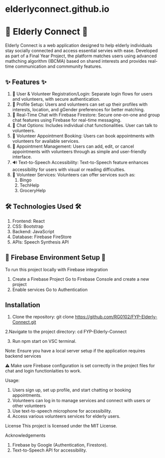 # elderlyconnect.github.io
 
# 💙 Elderly Connect 💙
Elderly Connect is a web application designed to help elderly individuals stay socially connected and access essential servies with ease. Developed as part of a Final Year Project, the platform matches users using advanced mathching algorithm (IBCMA) based on shared interests and provides real-time communication and commmunity features.

## ✨ Features ✨
1. 👥 User & Volunteer Registration/Login: Separate login flows for users and volunteers, with secure authentication.
2. 📝 Profile Setup: Users and volunteers can set up their profiles with interests, location, and gGender preferences for better matching.
3. 💬 Real-Time Chat with Firebase Firestore: Secure one-on-one and group chat features using Firebase for real-time messaging.
4. 🔗 Chat Options: Includes individual chat functionalities. User can talk to volunteers.
5. 📅 Volunteer Appointment Booking: Users can book appointments with volunteers for available services.
6. 🔄 Appointment Management: Users can add, edit, or cancel appointments with volunteers through as simple and user-friendly interface.
7. 🔊 Text-to-Speech Accessibility: Text-to-Speech feature enhances accessibility for users with visual or reading difficulties.
8. 🤝 Volunteer Services: Volunteers can offer services such as:
    1. Bingo
    2. TechHelp
    3. GroceryHelp

## 🛠️ Technologies Used 🛠️
1. Frontend: React
2. CSS: Bootstrap
3. Backend: JavaScript
4. Database: Firebase FireStore
5. APIs: Speech Synthesis API

## 🚀 Firebase Environment Setup 🚀
To run this project locally with Firebase integration
1. Create a Firebase Project
   Go to Firebase Console and create a new project
2. Enable services
   Go to Authentication

## Installation
1. Clone the repository: git clone https://github.com/RG0102/FYP-Elderly-Connect.git

2.Navigate to the project directory: cd FYP-Elderly-Connect

3. Run npm start on VSC terminal.

Note: Ensure you have a local server setup if the application requires backend services

⚠️ Make usre Firebase configuration is set correctly in the project files for chat and login functionlaities to work.

Usage:
1. Users sign up, set up profile, and start chatting or booking appointments.
2. Volunteers can log in to manage services and connect with users or other volunteers
3. Use text-to-speech microphone for accessibility. 
4. Access various volunteers services for elderly users.
  
License
This project is licensed under the MIT License.

Acknowledgements
1. Firebase by Google (Authentication, Firestore).
2. Text-to-Speech API for accessibility.

